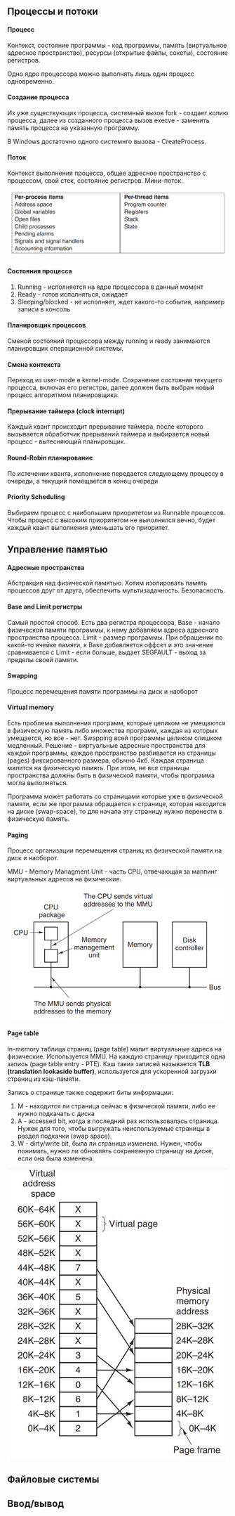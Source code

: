 ## Процессы и потоки
#### Процесс
Контекст, состояние программы - код программы, память (виртуальное адресное пространство), ресурсы (открытые файлы, сокеты), состояние регистров.  

Одно ядро процессора можно выполнять лишь один процесс одновременно.

#### Создание процесса
Из уже существующих процесса, системный вызов fork - создает копию процесса, далее из созданного процесса вызов execve - заменить память процесса на указанную программу.  

В Windows достаточно одного системнго вызова - CreateProcess.

#### Поток
Контекст выполнения процесса, общее адресное пространство с процессом, свой стек, состояние регистров. Мини-поток.

![](data/proc.jpg)

#### Состояния процесса
1. Running - исполняется на ядре процессора в данный момент
2. Ready - готов исполняться, ожидает
3. Sleeping/blocked - не исполняет, ждет какого-то события, например записи в консоль

#### Планировщик процессов
Сменой состояний процессора между running и ready занимаются планировщик операционной системы. 

#### Смена контекста
Переход из user-mode в kernel-mode. Сохранение состояния текущего процесса, включая его регистры, далее должен быть выбран новый процесс алгоритмом планировщика. 

#### Прерывание таймера (clock interrupt)
Каждый квант происходит прерывание таймера, после которого вызывается обработчик прерываний таймера и выбирается новый процесс - вытесняющий планировщик.

#### Round-Robin планирование
По истечении кванта, исполнение передается следующему процессу в очереди, а текущий помещается в конец очереди

#### Priority Scheduling
Выбираем процесс с наибольшим приоритетом из Runnable процессов. Чтобы процесс с высоким приоритетом не выполнялся вечно, будет каждый квант выполнения уменьшать его приоритет.


## Управление памятью
#### Адресные пространства
Абстракция над физической памятью. Хотим изолировать память процессов друг от друга, обеспечить мультизадачность. Безопасность.

#### Base and Limit регистры
Самый простой способ. Есть два регистра процессора, Base - начало физической памяти программы, к нему добавляем адреса адресного пространства процесса. Limit - размер программы. При обращении по какой-то ячейке памяти, к Base добавляется оффсет и это значение сравнивается с Limit - если больше, выдает SEGFAULT - выход за пределы своей памяти.

#### Swapping
Процесс перемещения памяти программы на диск и наоборот

#### Virtual memory
Есть проблема выполнения программ, которые целиком не умещаются в физическую память либо множества программ, каждая из которых умещается, но все - нет. Swapping всей программы целиком слишком медленный. Решение - виртуальные адресные пространства для каждой программы, каждое пространство разбивается на страницы (pages) фиксированного размера, обычно 4кб. Каждая страница мапится на физическую память. При этом, не все страницы пространства должны быть в физической памяти, чтобы программа могла выполняться. 

Программа может работать со страницами которые уже в физической памяти, если же программа обращается к странице, которая находится на диске (swap-space), то для начала эту страницу нужно перенести в физическую память. 

#### Paging
Процесс организации перемещения страниц из физической памяти на диск и наоборот.

MMU - Memory Managment Unit - часть CPU, отвечающая за маппинг виртуальных адресов на физические.

![](data/paging.png)

#### Page table
In-memory таблица страниц (page table) мапит виртуальные адреса на физические. Используется MMU. На каждую страницу приходится одна запись (page table entry - PTE). Кэш таких записей называется **TLB (translation lookaside buffer)**, используется для ускоренной загрузки страниц из кэш-памяти.

Запись о странице также содержит биты информации:
1. M - находится ли страница сейчас в физической памяти, либо ее нужно подкачать с диска
2. A - accessed bit, когда в последний раз использовалась страница. Нужен для того, чтобы выгружать неиспользуемые страницы в раздел подкачки (swap space).
3. W - dirty/write bit, была ли страница изменена. Нужен, чтобы понимать, нужно ли обновлять сохраненную страницу на диске, если она была изменена.



![](data/paging2.jpg)




## Файловые системы


## Ввод/вывод


